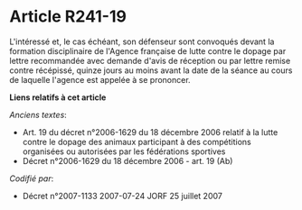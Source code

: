 # Article R241-19

L'intéressé et, le cas échéant, son défenseur sont convoqués devant la formation disciplinaire de l'Agence française de lutte
contre le dopage par lettre recommandée avec demande d'avis de réception ou par lettre remise contre récépissé, quinze jours
au moins avant la date de la séance au cours de laquelle l'agence est appelée à se prononcer.

**Liens relatifs à cet article**

_Anciens textes_:

  - Art. 19 du décret n°2006-1629 du 18 décembre 2006 relatif à la lutte contre le dopage des animaux participant à des compétitions organisées ou autorisées par les fédérations sportives
  - Décret n°2006-1629 du 18 décembre 2006 - art. 19 (Ab)

_Codifié par_:

  - Décret n°2007-1133 2007-07-24 JORF 25 juillet 2007
